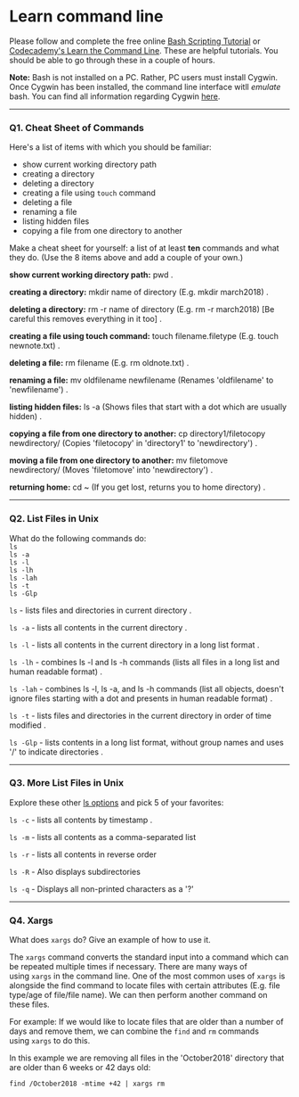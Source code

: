 # Learn command line

Please follow and complete the free online [Bash Scripting Tutorial](https://ryanstutorials.net/bash-scripting-tutorial/) or [Codecademy's Learn the Command Line](https://www.codecademy.com/learn/learn-the-command-line). These are helpful tutorials. You should be able to go through these in a couple of hours.

**Note:** Bash is not installed on a PC. Rather, PC users must install Cygwin. Once Cygwin has been installed, the command line interface witll _emulate_ bash. You can find all information regarding Cygwin [here](https://www.cygwin.com/).

---

### Q1.  Cheat Sheet of Commands  

Here's a list of items with which you should be familiar:  
* show current working directory path
* creating a directory
* deleting a directory
* creating a file using `touch` command
* deleting a file
* renaming a file
* listing hidden files
* copying a file from one directory to another

Make a cheat sheet for yourself: a list of at least **ten** commands and what they do.  (Use the 8 items above and add a couple of your own.)  

> > 

**show current working directory path:** pwd .

**creating a directory:** mkdir name of directory (E.g. mkdir march2018) .

**deleting a directory:** rm -r name of directory (E.g. rm -r march2018) [Be careful this removes everything in it too] .

**creating a file using touch command:** touch filename.filetype (E.g. touch newnote.txt) .

**deleting a file:** rm filename (E.g. rm oldnote.txt) .

**renaming a file:** mv oldfilename newfilename (Renames 'oldfilename' to 'newfilename') .

**listing hidden files:** ls -a (Shows files that start with a dot which are usually hidden) .

**copying a file from one directory to another:** cp directory1/filetocopy newdirectory/ (Copies 'filetocopy' in 'directory1' to 'newdirectory') .

**moving a file from one directory to another:** mv filetomove newdirectory/ (Moves 'filetomove' into 'newdirectory') .

**returning home:** cd ~ (If you get lost, returns you to home directory) .


---

### Q2.  List Files in Unix   

What do the following commands do:  
`ls`  
`ls -a`  
`ls -l`  
`ls -lh`  
`ls -lah`  
`ls -t`  
`ls -Glp`  

> > 
`ls` - lists files and directories in current directory .

`ls -a` - lists all contents in the current directory .

`ls -l` - lists all contents in the current directory in a long list format .

`ls -lh` - combines ls -l and ls -h commands (lists all files in a long list and human readable format) .

`ls -lah` - combines ls -l, ls -a, and ls -h commands (list all objects, doesn't ignore files starting with a dot and presents in human readable format) .

`ls -t` - lists files and directories in the current directory in order of time modified .

`ls -Glp` - lists contents in a long list format, without group names and uses '/' to indicate directories .

---

### Q3.  More List Files in Unix  

Explore these other [ls options](http://www.techonthenet.com/unix/basic/ls.php) and pick 5 of your favorites:

> > 
`ls -c` - lists all contents by timestamp .

`ls -m` - lists all contents as a comma-separated list

`ls -r` - lists all contents in reverse order

`ls -R` - Also displays subdirectories

`ls -q` - Displays all non-printed characters as a '?'

---

### Q4.  Xargs   

What does `xargs` do? Give an example of how to use it.

> > 
The `xargs` command converts the standard input into a command which can be repeated multiple times if necessary. There are many ways of using `xargs` in the command line. One of the most common uses of `xargs` is alongside the find command to locate files with certain attributes (E.g. file type/age of file/file name). We can then perform another command on these files.    

For example: If we would like to locate files that are older than a number of days and remove them, we can combine the `find` and `rm` commands using `xargs` to do this.   

In this example we are removing all files in the 'October2018' directory that are older than 6 weeks or 42 days old:  

`find /October2018 -mtime +42 | xargs rm`

 

